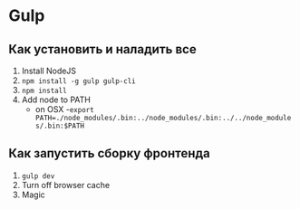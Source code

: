 # Gulp

## Как установить и наладить все

1. Install NodeJS
2. `npm install -g gulp gulp-cli`
3. `npm install`
4. Add node to PATH
	* on OSX -`export PATH=./node_modules/.bin:../node_modules/.bin:../../node_modules/.bin:$PATH`

## Как запустить сборку фронтенда

1. `gulp dev`
2. Turn off browser cache
3. Magic